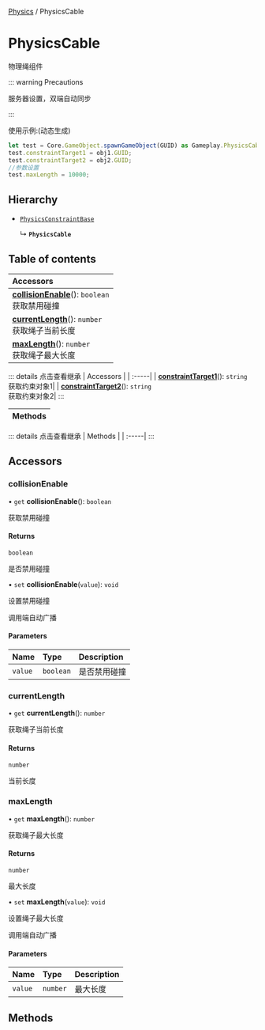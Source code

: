 [Physics](../groups/Physics.Physics.md) / PhysicsCable

# PhysicsCable <Badge type="tip" text="Class" /> <Score text="PhysicsCable" />

物理绳组件

::: warning Precautions

服务器设置，双端自动同步

:::

使用示例:(动态生成)
```ts
let test = Core.GameObject.spawnGameObject(GUID) as Gameplay.PhysicsCable;
test.constraintTarget1 = obj1.GUID;
test.constraintTarget2 = obj2.GUID;
//参数设置
test.maxLength = 10000;
```

## Hierarchy

- [`PhysicsConstraintBase`](Gameplay.PhysicsConstraintBase.md)

  ↳ **`PhysicsCable`**

## Table of contents

| Accessors |
| :-----|
| **[collisionEnable](Gameplay.PhysicsCable.md#collisionenable)**(): `boolean` <br> 获取禁用碰撞|
| **[currentLength](Gameplay.PhysicsCable.md#currentlength)**(): `number` <br> 获取绳子当前长度|
| **[maxLength](Gameplay.PhysicsCable.md#maxlength)**(): `number` <br> 获取绳子最大长度|


::: details 点击查看继承
| Accessors |
| :-----|
| **[constraintTarget1](Gameplay.PhysicsConstraintBase.md#constrainttarget1)**(): `string` <br> 获取约束对象1|
| **[constraintTarget2](Gameplay.PhysicsConstraintBase.md#constrainttarget2)**(): `string` <br> 获取约束对象2|
:::


| Methods |
| :-----|


::: details 点击查看继承
| Methods |
| :-----|
:::


## Accessors

### collisionEnable <Score text="collisionEnable" /> 

• `get` **collisionEnable**(): `boolean`

获取禁用碰撞

#### Returns

`boolean`

是否禁用碰撞

• `set` **collisionEnable**(`value`): `void` <Badge type="tip" text="other" />

设置禁用碰撞

调用端自动广播

#### Parameters

| Name | Type | Description |
| :------ | :------ | :------ |
| `value` | `boolean` | 是否禁用碰撞 |



### currentLength <Score text="currentLength" /> 

• `get` **currentLength**(): `number`

获取绳子当前长度

#### Returns

`number`

当前长度


### maxLength <Score text="maxLength" /> 

• `get` **maxLength**(): `number`

获取绳子最大长度

#### Returns

`number`

最大长度

• `set` **maxLength**(`value`): `void` <Badge type="tip" text="other" />

设置绳子最大长度

调用端自动广播

#### Parameters

| Name | Type | Description |
| :------ | :------ | :------ |
| `value` | `number` | 最大长度 |



## Methods